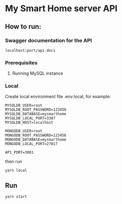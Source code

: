 # My Smart Home server API

## How to run:

### Swagger documentation for the API
    localhost:port/api-docs
### Prerequisites
1. Running MySQL instance

### Local
Create local environment file .env.local, for example:
```
MYSQLDB_USER=root
MYSQLDB_ROOT_PASSWORD=123456
MYSQLDB_DATABASE=mysmarthome
MYSQLDB_LOCAL_PORT=3307
MYSQLDB_HOST=localhost

MONGODB_USER=root
MONGODB_ROOT_PASSWORD=123456
MONGODB_DATABASE=mysmarthome
MONGODB_LOCAL_PORT=27017

API_PORT=3001
```
then run
```
yarn local
```
## Run
```
yarn start
```